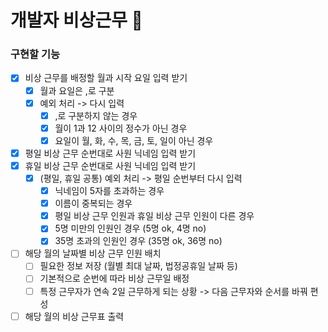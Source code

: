 # 개발자 비상근무 🚨

### 구현할 기능

- [X] 비상 근무를 배정할 월과 시작 요일 입력 받기
    - [X] 월과 요일은 ,로 구분
    - [X] 예외 처리 -> 다시 입력
        - [X] ,로 구분하지 않는 경우
        - [X] 월이 1과 12 사이의 정수가 아닌 경우
        - [X] 요일이 월, 화, 수, 목, 금, 토, 일이 아닌 경우
- [X] 평일 비상 근무 순번대로 사원 닉네임 입력 받기
- [X] 휴일 비상 근무 순번대로 사원 닉네임 입력 받기
    - [X] (평일, 휴일 공통) 예외 처리 -> 평일 순번부터 다시 입력
        - [X] 닉네임이 5자를 초과하는 경우
        - [X] 이름이 중복되는 경우
        - [X] 평일 비상 근무 인원과 휴일 비상 근무 인원이 다른 경우
        - [X] 5명 미만의 인원인 경우 (5명 ok, 4명 no)
        - [X] 35명 초과의 인원인 경우 (35명 ok, 36명 no)
- [ ] 해당 월의 날짜별 비상 근무 인원 배치
    - [ ] 필요한 정보 저장 (월별 최대 날짜, 법정공휴일 날짜 등)
    - [ ] 기본적으로 순번에 따라 비상 근무일 배정
    - [ ] 특정 근무자가 연속 2일 근무하게 되는 상황 -> 다음 근무자와 순서를 바꿔 편성
- [ ] 해당 월의 비상 근무표 출력